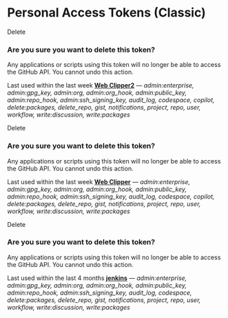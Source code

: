 # Personal Access Tokens (Classic)
Delete

### Are you sure you want to delete this token?

Any applications or scripts using this token will no longer be able to access the GitHub API. You cannot undo this action.

Last used within the last week **[Web Clipper2](https://github.com/settings/tokens/1365100962)** _— admin:enterprise, admin:gpg_key, admin:org, admin:org_hook, admin:public_key, admin:repo_hook, admin:ssh\_signing\_key, audit_log, codespace, copilot, delete:packages, delete_repo, gist, notifications, project, repo, user, workflow, write:discussion, write:packages_

Delete

### Are you sure you want to delete this token?

Any applications or scripts using this token will no longer be able to access the GitHub API. You cannot undo this action.

Last used within the last week **[Web Clipper](https://github.com/settings/tokens/1318708297)** _— admin:enterprise, admin:gpg_key, admin:org, admin:org_hook, admin:public_key, admin:repo_hook, admin:ssh\_signing\_key, audit_log, codespace, copilot, delete:packages, delete_repo, gist, notifications, project, repo, user, workflow, write:discussion, write:packages_

Delete

### Are you sure you want to delete this token?

Any applications or scripts using this token will no longer be able to access the GitHub API. You cannot undo this action.

Last used within the last 4 months **[jenkins](https://github.com/settings/tokens/1244785698)** _— admin:enterprise, admin:gpg_key, admin:org, admin:org_hook, admin:public_key, admin:repo_hook, admin:ssh\_signing\_key, audit_log, codespace, delete:packages, delete_repo, gist, notifications, project, repo, user, workflow, write:discussion, write:packages_